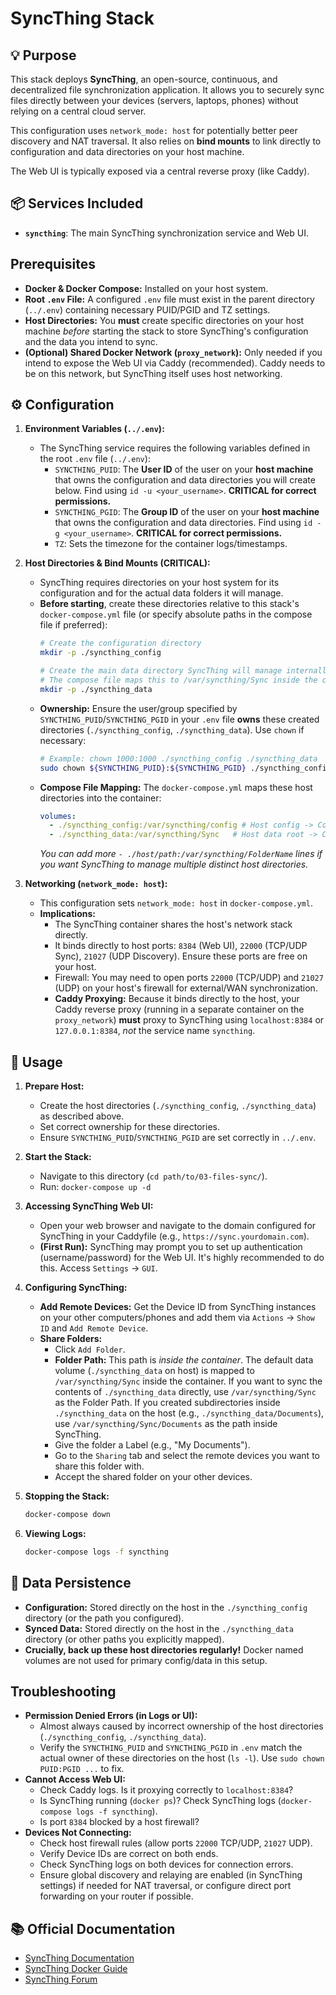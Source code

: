 # SyncThing Stack

## 💡 Purpose

This stack deploys **SyncThing**, an open-source, continuous, and decentralized file synchronization application. It allows you to securely sync files directly between your devices (servers, laptops, phones) without relying on a central cloud server.

This configuration uses `network_mode: host` for potentially better peer discovery and NAT traversal. It also relies on **bind mounts** to link directly to configuration and data directories on your host machine.

The Web UI is typically exposed via a central reverse proxy (like Caddy).

## 📦 Services Included

*   **`syncthing`**: The main SyncThing synchronization service and Web UI.

## Prerequisites

*   **Docker & Docker Compose:** Installed on your host system.
*   **Root `.env` File:** A configured `.env` file must exist in the parent directory (`../.env`) containing necessary PUID/PGID and TZ settings.
*   **Host Directories:** You **must** create specific directories on your host machine *before* starting the stack to store SyncThing's configuration and the data you intend to sync.
*   **(Optional) Shared Docker Network (`proxy_network`):** Only needed if you intend to expose the Web UI via Caddy (recommended). Caddy needs to be on this network, but SyncThing itself uses host networking.

## ⚙️ Configuration

1.  **Environment Variables (`../.env`):**
    *   The SyncThing service requires the following variables defined in the root `.env` file (`../.env`):
        *   `SYNCTHING_PUID`: The **User ID** of the user on your **host machine** that owns the configuration and data directories you will create below. Find using `id -u <your_username>`. **CRITICAL for correct permissions.**
        *   `SYNCTHING_PGID`: The **Group ID** of the user on your **host machine** that owns the configuration and data directories. Find using `id -g <your_username>`. **CRITICAL for correct permissions.**
        *   `TZ`: Sets the timezone for the container logs/timestamps.

2.  **Host Directories & Bind Mounts (CRITICAL):**
    *   SyncThing requires directories on your host system for its configuration and for the actual data folders it will manage.
    *   **Before starting**, create these directories relative to this stack's `docker-compose.yml` file (or specify absolute paths in the compose file if preferred):
        ```bash
        # Create the configuration directory
        mkdir -p ./syncthing_config

        # Create the main data directory SyncThing will manage internally
        # The compose file maps this to /var/syncthing/Sync inside the container
        mkdir -p ./syncthing_data
        ```
    *   **Ownership:** Ensure the user/group specified by `SYNCTHING_PUID`/`SYNCTHING_PGID` in your `.env` file **owns** these created directories (`./syncthing_config`, `./syncthing_data`). Use `chown` if necessary:
        ```bash
        # Example: chown 1000:1000 ./syncthing_config ./syncthing_data
        sudo chown ${SYNCTHING_PUID}:${SYNCTHING_PGID} ./syncthing_config ./syncthing_data
        ```
    *   **Compose File Mapping:** The `docker-compose.yml` maps these host directories into the container:
        ```yaml
        volumes:
          - ./syncthing_config:/var/syncthing/config # Host config -> Container config
          - ./syncthing_data:/var/syncthing/Sync   # Host data root -> Container data root
        ```
        *You can add more `- ./host/path:/var/syncthing/FolderName` lines if you want SyncThing to manage multiple distinct host directories.*

3.  **Networking (`network_mode: host`):**
    *   This configuration sets `network_mode: host` in `docker-compose.yml`.
    *   **Implications:**
        *   The SyncThing container shares the host's network stack directly.
        *   It binds directly to host ports: `8384` (Web UI), `22000` (TCP/UDP Sync), `21027` (UDP Discovery). Ensure these ports are free on your host.
        *   Firewall: You may need to open ports `22000` (TCP/UDP) and `21027` (UDP) on your host's firewall for external/WAN synchronization.
        *   **Caddy Proxying:** Because it binds directly to the host, your Caddy reverse proxy (running in a separate container on the `proxy_network`) **must** proxy to SyncThing using `localhost:8384` or `127.0.0.1:8384`, *not* the service name `syncthing`.

## 🚀 Usage

1.  **Prepare Host:**
    *   Create the host directories (`./syncthing_config`, `./syncthing_data`) as described above.
    *   Set correct ownership for these directories.
    *   Ensure `SYNCTHING_PUID`/`SYNCTHING_PGID` are set correctly in `../.env`.

2.  **Start the Stack:**
    *   Navigate to this directory (`cd path/to/03-files-sync/`).
    *   Run: `docker-compose up -d`

3.  **Accessing SyncThing Web UI:**
    *   Open your web browser and navigate to the domain configured for SyncThing in your Caddyfile (e.g., `https://sync.yourdomain.com`).
    *   **(First Run):** SyncThing may prompt you to set up authentication (username/password) for the Web UI. It's highly recommended to do this. Access `Settings` -> `GUI`.

4.  **Configuring SyncThing:**
    *   **Add Remote Devices:** Get the Device ID from SyncThing instances on your other computers/phones and add them via `Actions` -> `Show ID` and `Add Remote Device`.
    *   **Share Folders:**
        *   Click `Add Folder`.
        *   **Folder Path:** This path is *inside the container*. The default data volume (`./syncthing_data` on host) is mapped to `/var/syncthing/Sync` inside the container. If you want to sync the contents of `./syncthing_data` directly, use `/var/syncthing/Sync` as the Folder Path. If you created subdirectories inside `./syncthing_data` on the host (e.g., `./syncthing_data/Documents`), use `/var/syncthing/Sync/Documents` as the path inside SyncThing.
        *   Give the folder a Label (e.g., "My Documents").
        *   Go to the `Sharing` tab and select the remote devices you want to share this folder with.
        *   Accept the shared folder on your other devices.

5.  **Stopping the Stack:**
    ```bash
    docker-compose down
    ```

6.  **Viewing Logs:**
    ```bash
    docker-compose logs -f syncthing
    ```

## 💾 Data Persistence

*   **Configuration:** Stored directly on the host in the `./syncthing_config` directory (or the path you configured).
*   **Synced Data:** Stored directly on the host in the `./syncthing_data` directory (or other paths you explicitly mapped).
*   **Crucially, back up these host directories regularly!** Docker named volumes are not used for primary config/data in this setup.

## Troubleshooting

*   **Permission Denied Errors (in Logs or UI):**
    *   Almost always caused by incorrect ownership of the host directories (`./syncthing_config`, `./syncthing_data`).
    *   Verify the `SYNCTHING_PUID` and `SYNCTHING_PGID` in `.env` match the actual owner of these directories on the host (`ls -l`). Use `sudo chown PUID:PGID ...` to fix.
*   **Cannot Access Web UI:**
    *   Check Caddy logs. Is it proxying correctly to `localhost:8384`?
    *   Is SyncThing running (`docker ps`)? Check SyncThing logs (`docker-compose logs -f syncthing`).
    *   Is port `8384` blocked by a host firewall?
*   **Devices Not Connecting:**
    *   Check host firewall rules (allow ports `22000` TCP/UDP, `21027` UDP).
    *   Verify Device IDs are correct on both ends.
    *   Check SyncThing logs on both devices for connection errors.
    *   Ensure global discovery and relaying are enabled (in SyncThing settings) if needed for NAT traversal, or configure direct port forwarding on your router if possible.

## 📚 Official Documentation

*   [SyncThing Documentation](https://docs.syncthing.net/)
*   [SyncThing Docker Guide](https://docs.syncthing.net/users/docker.html)
*   [SyncThing Forum](https://forum.syncthing.net/)
